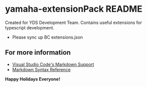 # yamaha-extensionPack README

Created for YDS Development Team. Contains useful extensions for typescript development.

- Please sync up BC extensions.json

## For more information

- [Visual Studio Code's Markdown Support](http://code.visualstudio.com/docs/languages/markdown)
- [Markdown Syntax Reference](https://help.github.com/articles/markdown-basics/)

**Happy Holidays Everyone!**
